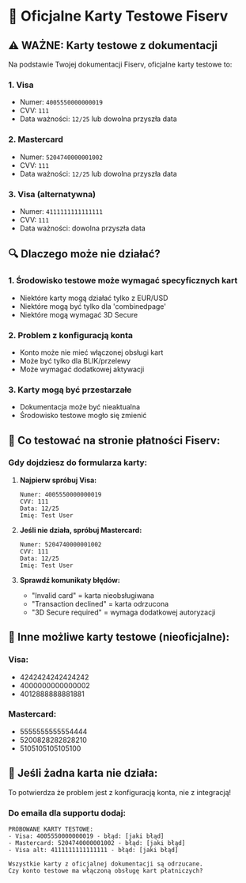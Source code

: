 # 📳 Oficjalne Karty Testowe Fiserv

## ⚠️ WAŻNE: Karty testowe z dokumentacji

Na podstawie Twojej dokumentacji Fiserv, oficjalne karty testowe to:

### 1. **Visa**
- Numer: `4005550000000019`
- CVV: `111`
- Data ważności: `12/25` lub dowolna przyszła data

### 2. **Mastercard** 
- Numer: `5204740000001002`
- CVV: `111`
- Data ważności: `12/25` lub dowolna przyszła data

### 3. **Visa (alternatywna)**
- Numer: `4111111111111111`
- CVV: `111`
- Data ważności: dowolna przyszła data

## 🔍 Dlaczego może nie działać?

### 1. **Środowisko testowe może wymagać specyficznych kart**
- Niektóre karty mogą działać tylko z EUR/USD
- Niektóre mogą być tylko dla 'combinedpage'
- Niektóre mogą wymagać 3D Secure

### 2. **Problem z konfiguracją konta**
- Konto może nie mieć włączonej obsługi kart
- Może być tylko dla BLIK/przelewy
- Może wymagać dodatkowej aktywacji

### 3. **Karty mogą być przestarzałe**
- Dokumentacja może być nieaktualna
- Środowisko testowe mogło się zmienić

## 🧪 Co testować na stronie płatności Fiserv:

### Gdy dojdziesz do formularza karty:

1. **Najpierw spróbuj Visa:**
   ```
   Numer: 4005550000000019
   CVV: 111
   Data: 12/25
   Imię: Test User
   ```

2. **Jeśli nie działa, spróbuj Mastercard:**
   ```
   Numer: 5204740000001002
   CVV: 111
   Data: 12/25
   Imię: Test User
   ```

3. **Sprawdź komunikaty błędów:**
   - "Invalid card" = karta nieobsługiwana
   - "Transaction declined" = karta odrzucona
   - "3D Secure required" = wymaga dodatkowej autoryzacji

## 📝 Inne możliwe karty testowe (nieoficjalne):

### Visa:
- 4242424242424242
- 4000000000000002
- 4012888888881881

### Mastercard:
- 5555555555554444
- 5200828282828210
- 5105105105105100

## 🚨 Jeśli żadna karta nie działa:

To potwierdza że problem jest z konfiguracją konta, nie z integracją!

### Do emaila dla supportu dodaj:
```
PRÓBOWANE KARTY TESTOWE:
- Visa: 4005550000000019 - błąd: [jaki błąd]
- Mastercard: 5204740000001002 - błąd: [jaki błąd]
- Visa alt: 4111111111111111 - błąd: [jaki błąd]

Wszystkie karty z oficjalnej dokumentacji są odrzucane.
Czy konto testowe ma włączoną obsługę kart płatniczych?
```